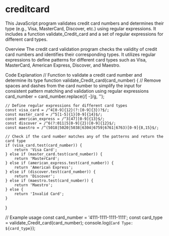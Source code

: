 # creditcard

This JavaScript program validates credit card numbers and determines their type (e.g., Visa, MasterCard, Discover, etc.) using regular expressions. It includes a function validate_Credit_card and a set of regular expressions for different card types.

Overview
The credit card validation program checks the validity of credit card numbers and identifies their corresponding types. It utilizes regular expressions to define patterns for different card types such as Visa, MasterCard, American Express, Discover, and Maestro.

Code Explanation
// Function to validate a credit card number and determine its type
function validate_Credit_card(card_number) {
    // Remove spaces and dashes from the card number to simplify the input for consistent pattern matching and validation using regular expressions
    card_number = card_number.replace(/[ -]/g, '');

    // Define regular expressions for different card types
    const visa_card = /^4[0-9]{12}(?:[0-9]{3})?$/;
    const master_card = /^5[1-5]{1}[0-9]{14}$/;
    const american_express = /^3[47][0-9]{13}$/;
    const discover = /^6(?:011|5[0-9]{2})[0-9]{12}$/;
    const maestro = /^(5018|5020|5038|6304|6759|6761|6763)[0-9]{8,15}$/;

    // Check if the card number matches any of the patterns and return the card type
    if (visa_card.test(card_number)) {
        return 'Visa Card';
    } else if (master_card.test(card_number)) {
        return 'MasterCard';
    } else if (american_express.test(card_number)) {
        return 'American Express';
    } else if (discover.test(card_number)) {
        return 'Discover';
    } else if (maestro.test(card_number)) {
        return 'Maestro';
    } else {
        return 'Invalid Card';
    }
}

// Example usage
const card_number = '4111-1111-1111-1111';
const card_type = validate_Credit_card(card_number);
console.log(`Card Type: ${card_type}`);